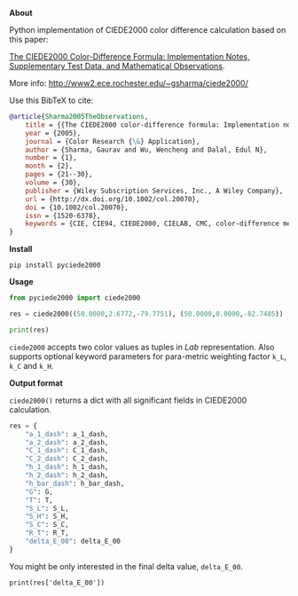 **About**

Python implementation of CIEDE2000 color difference calculation based on this paper:

[The CIEDE2000 Color-Difference Formula: Implementation Notes, Supplementary Test Data, and Mathematical Observations](http://www2.ece.rochester.edu/~gsharma/ciede2000/ciede2000noteCRNA.pdf).

More info: http://www2.ece.rochester.edu/~gsharma/ciede2000/

Use this BibTeX to cite:
```BibTeX
@article{Sharma2005TheObservations,
    title = {{The CIEDE2000 color-difference formula: Implementation notes, supplementary test data, and mathematical observations}},
    year = {2005},
    journal = {Color Research {\&} Application},
    author = {Sharma, Gaurav and Wu, Wencheng and Dalal, Edul N},
    number = {1},
    month = {2},
    pages = {21--30},
    volume = {30},
    publisher = {Wiley Subscription Services, Inc., A Wiley Company},
    url = {http://dx.doi.org/10.1002/col.20070},
    doi = {10.1002/col.20070},
    issn = {1520-6378},
    keywords = {CIE, CIE94, CIEDE2000, CIELAB, CMC, color-difference metrics}
}
```

**Install**

`pip install pyciede2000`

**Usage**

```python
from pyciede2000 import ciede2000

res = ciede2000((50.0000,2.6772,-79.7751), (50.0000,0.0000,-82.7485))

print(res)
```

`ciede2000` accepts two color values as tuples in _Lab_ representation. Also supports optional keyword parameters for para-metric weighting factor `k_L`, `k_C` and `k_H`.

**Output format**

`ciede2000()` returns a dict with all significant fields in CIEDE2000 calculation.

```python
res = {
	"a_1_dash": a_1_dash,
	"a_2_dash": a_2_dash,
	"C_1_dash": C_1_dash,
	"C_2_dash": C_2_dash,
	"h_1_dash": h_1_dash,
	"h_2_dash": h_2_dash,
	"h_bar_dash": h_bar_dash,
	"G": G,
	"T": T,
	"S_L": S_L,
	"S_H": S_H,
	"S_C": S_C,
	"R_T": R_T,
	"delta_E_00": delta_E_00
}
```

You might be only interested in the final delta value, `delta_E_00`.

```
print(res['delta_E_00'])
```
